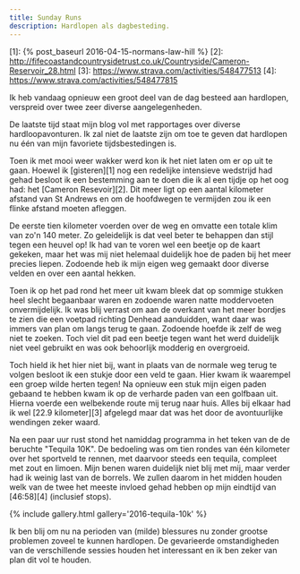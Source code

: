 ```yaml
---
title: Sunday Runs
description: Hardlopen als dagbesteding.
---
```

[1]: {% post_baseurl 2016-04-15-normans-law-hill %}
[2]: http://fifecoastandcountrysidetrust.co.uk/Countryside/Cameron-Reservoir_28.html
[3]: https://www.strava.com/activities/548477513
[4]: https://www.strava.com/activities/548477815

Ik heb vandaag opnieuw een groot deel van de dag besteed aan hardlopen, verspreid over twee zeer diverse aangelegenheden.

<a name="more"></a>

De laatste tijd staat mijn blog vol met rapportages over diverse hardloopavonturen. Ik zal niet de laatste zijn om toe te geven dat hardlopen nu één van mijn favoriete tijdsbestedingen is.

Toen ik met mooi weer wakker werd kon ik het niet laten om er op uit te gaan. Hoewel ik [gisteren][1] nog een redelijke intensieve wedstrijd had gehad besloot ik een bestemming aan te doen die ik al een tijdje op het oog had: het [Cameron Resevoir][2]. Dit meer ligt op een aantal kilometer afstand van St Andrews en om de hoofdwegen te vermijden zou ik een flinke afstand moeten afleggen.

De eerste tien kilometer voerden over de weg en omvatte een totale klim van zo'n 140 meter. Zo geleidelijk is dat veel beter te behappen dan stijl tegen een heuvel op! Ik had van te voren wel een beetje op de kaart gekeken, maar het was mij niet helemaal duidelijk hoe de paden bij het meer precies liepen. Zodoende heb ik mijn eigen weg gemaakt door diverse velden en over een aantal hekken.

Toen ik op het pad rond het meer uit kwam bleek dat op sommige stukken heel slecht begaanbaar waren en zodoende waren natte moddervoeten onvermijdelijk. Ik was blij verrast om aan de overkant van het meer bordjes te zien die een voetpad richting Denhead aanduidden, want daar was immers van plan om langs terug te gaan. Zodoende hoefde ik zelf de weg niet te zoeken. Toch viel dit pad een beetje tegen want het werd duidelijk niet veel gebruikt en was ook behoorlijk modderig en overgroeid.

Toch hield ik het hier niet bij, want in plaats van de normale weg terug te volgen besloot ik een stukje door een veld te gaan. Hier kwam ik waarempel een groep wilde herten tegen! Na opnieuw een stuk mijn eigen paden gebaand te hebben kwam ik op de verharde paden van een golfbaan uit. Hierna voerde een welbekende route mij terug naar huis. Alles bij elkaar had ik wel [22.9 kilometer][3] afgelegd maar dat was het door de avontuurlijke wendingen zeker waard.

Na een paar uur rust stond het namiddag programma in het teken van de de beruchte "Tequila 10K". De bedoeling was om tien rondes van één kilometer over het sportveld te rennen, met daarvoor steeds een tequila, compleet met zout en limoen. Mijn benen waren duidelijk niet blij met mij, maar verder had ik weinig last van de borrels. We zullen daarom in het midden houden welk van de twee het meeste invloed gehad hebben op mijn eindtijd van [46:58][4] (inclusief stops).

{% include gallery.html gallery='2016-tequila-10k' %}

Ik ben blij om nu na perioden van (milde) blessures nu zonder grootse problemen zoveel te kunnen hardlopen. De gevarieerde omstandigheden van de verschillende sessies houden het interessant en ik ben zeker van plan dit vol te houden.